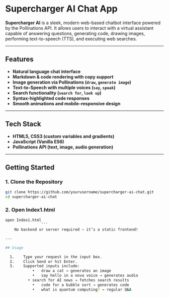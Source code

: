 # Supercharger AI Chat App

**Supercharger AI** is a sleek, modern web-based chatbot interface powered by the Pollinations API. It allows users to interact with a virtual assistant capable of answering questions, generating code, drawing images, performing text-to-speech (TTS), and executing web searches.

---

## Features

- **Natural language chat interface**
- **Markdown & code rendering with copy support**
- **Image generation via Pollinations (`draw`, `generate image`)**
- **Text-to-Speech with multiple voices (`say`, `speak`)**
- **Search functionality (`search for`, `look up`)**
- **Syntax-highlighted code responses**
- **Smooth animations and mobile-responsive design**

---

## Tech Stack

- **HTML5, CSS3 (custom variables and gradients)**
- **JavaScript (Vanilla ES6)**
- **Pollinations API (text, image, audio generation)**

---

## Getting Started

### 1. Clone the Repository

```bash
git clone https://github.com/yourusername/supercharger-ai-chat.git
cd supercharger-ai-chat
```
### 2. Open Index1.html
```bash
open Index1.html
                ```
	No backend or server required — it’s a static frontend!

---

## Usage

  1.	Type your request in the input box.
  2.	Click Send or hit Enter.
  3.	Supported inputs include:
        	•	draw a cat → generates an image
	        •	say hello in a nova voice → generates audio
          •	search for AI news → fetches search results
	        •	code for a bubble sort → generates code
	        •	what is quantum computing? → regular Q&A
